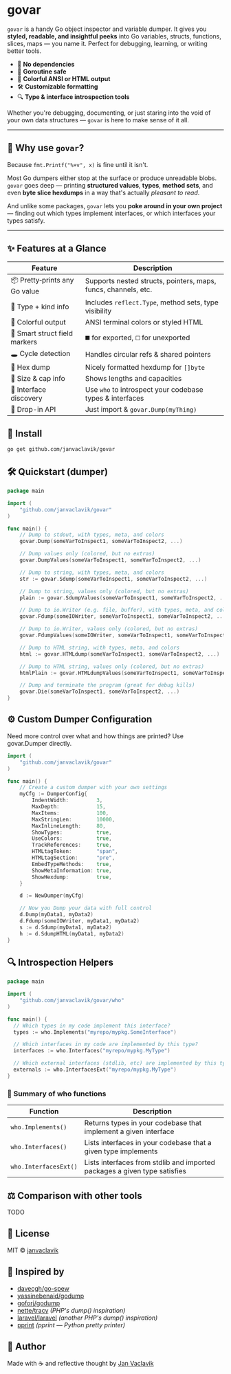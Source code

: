 # govar

`govar` is a handy Go object inspector and variable dumper. It gives you **styled, readable, and insightful peeks** into Go variables, structs, functions, slices, maps — you name it. Perfect for debugging, learning, or writing better tools.

- 🎯 **No dependencies**
- 🧵 **Goroutine safe**
- 🎨 **Colorful ANSI or HTML output**
- 🛠️ **Customizable formatting**
- 🔍 **Type & interface introspection tools**

Whether you're debugging, documenting, or just staring into the void of your own data structures — `govar` is here to make sense of it all.

---

## 🤔 Why use `govar`?

Because `fmt.Printf("%+v", x)` is fine until it isn't.

Most Go dumpers either stop at the surface or produce unreadable blobs. `govar` goes deep — printing **structured values**, **types**, **method sets**, and even **byte slice hexdumps** in a way that's actually *pleasant to read*.

And unlike some packages, `govar` lets you **poke around in your own project** — finding out which types implement interfaces, or which interfaces your types satisfy.

---


## ✨ Features at a Glance

| Feature | Description |
|--------|-------------|
| 📦 Pretty‑prints any Go value | Supports nested structs, pointers, maps, funcs, channels, etc. |
| 🔎 Type + kind info | Includes `reflect.Type`, method sets, type visibility |
| 🎨 Colorful output | ANSI terminal colors or styled HTML |
| 🧠 Smart struct field markers | `⯀` for exported, `🞏` for unexported |
| 🕳️ Cycle detection | Handles circular refs & shared pointers |
| 🧾 Hex dump | Nicely formatted hexdump for `[]byte` |
| 📐 Size & cap info | Shows lengths and capacities |
| 🧩 Interface discovery | Use `who` to introspect your codebase types & interfaces |
| 🐛 Drop-in API | Just import & `govar.Dump(myThing)` |

## 🚀 Install

```bash
go get github.com/janvaclavik/govar
```

## 🛠 Quickstart (dumper)

```go
package main

import (
	"github.com/janvaclavik/govar"
)

func main() {
	// Dump to stdout, with types, meta, and colors
	govar.Dump(someVarToInspect1, someVarToInspect2, ...)

	// Dump values only (colored, but no extras)
	govar.DumpValues(someVarToInspect1, someVarToInspect2, ...)

	// Dump to string, with types, meta, and colors
	str := govar.Sdump(someVarToInspect1, someVarToInspect2, ...)

	// Dump to string, values only (colored, but no extras)
	plain := govar.SdumpValues(someVarToInspect1, someVarToInspect2, ...)

	// Dump to io.Writer (e.g. file, buffer), with types, meta, and colors
	govar.Fdump(someIOWriter, someVarToInspect1, someVarToInspect2, ...)

	// Dump to io.Writer, values only (colored, but no extras)
	govar.FdumpValues(someIOWriter, someVarToInspect1, someVarToInspect2, ...)

	// Dump to HTML string, with types, meta, and colors
	html := govar.HTMLdump(someVarToInspect1, someVarToInspect2, ...)

	// Dump to HTML string, values only (colored, but no extras)
	htmlPlain := govar.HTMLdumpValues(someVarToInspect1, someVarToInspect2, ...)

	// Dump and terminate the program (great for debug kills)
	govar.Die(someVarToInspect1, someVarToInspect2, ...)
}
```

## ⚙️ Custom Dumper Configuration
Need more control over what and how things are printed? Use govar.Dumper directly.
```go
import (
	"github.com/janvaclavik/govar"
)

func main() {
	// Create a custom dumper with your own settings
	myCfg := DumperConfig{
		IndentWidth:         3,
		MaxDepth:            15,
		MaxItems:            100,
		MaxStringLen:        10000,
		MaxInlineLength:     80,
		ShowTypes:           true,
		UseColors:           true,
		TrackReferences:     true,
		HTMLtagToken:        "span",
		HTMLtagSection:      "pre",
		EmbedTypeMethods:    true,
		ShowMetaInformation: true,
		ShowHexdump:         true,
	}

	d := NewDumper(myCfg)

	// Now you Dump your data with full control
	d.Dump(myData1, myData2)
	d.Fdump(someIOWriter, myData1, myData2)
	s := d.Sdump(myData1, myData2)
	h := d.SdumpHTML(myData1, myData2)
}
```

## 🔍 Introspection Helpers

```go
package main

import (
	"github.com/janvaclavik/govar/who"
)

func main() {
  // Which types in my code implement this interface?
  types := who.Implements("myrepo/mypkg.SomeInterface")

  // Which interfaces in my code are implemented by this type?
  interfaces := who.Interfaces("myrepo/mypkg.MyType")

  // Which external interfaces (stdlib, etc) are implemented by this type?
  externals := who.InterfacesExt("myrepo/mypkg.MyType")
}
```

### 🧭 Summary of who functions
| Function              | Description                                                               |
| --------------------- | ------------------------------------------------------------------------- |
| `who.Implements()`    | Returns types in your codebase that implement a given interface           |
| `who.Interfaces()`    | Lists interfaces in your codebase that a given type implements            |
| `who.InterfacesExt()` | Lists interfaces from stdlib and imported packages a given type satisfies |


## ⚖️ Comparison with other tools

TODO

## 🧩 License

MIT © [janvaclavik](https://github.com/janvaclavik)

## 🙏 Inspired by
- [davecgh/go-spew](https://github.com/davecgh/go-spew)
- [yassinebenaid/godump](https://github.com/yassinebenaid/godump)
- [goforj/godump](https://github.com/goforj/godump)
- [nette/tracy](https://github.com/nette/tracy) *(PHP's dump() inspiration)*
- [laravel/laravel](https://github.com/laravel/laravel) *(another PHP's dump() inspiration)*
- [pprint](https://docs.python.org/3/library/pprint.html) *(pprint — Python pretty printer)*

## 📇 Author

Made with ☕️ and reflective thought by [Jan Vaclavik](https://github.com/janvaclavik)

